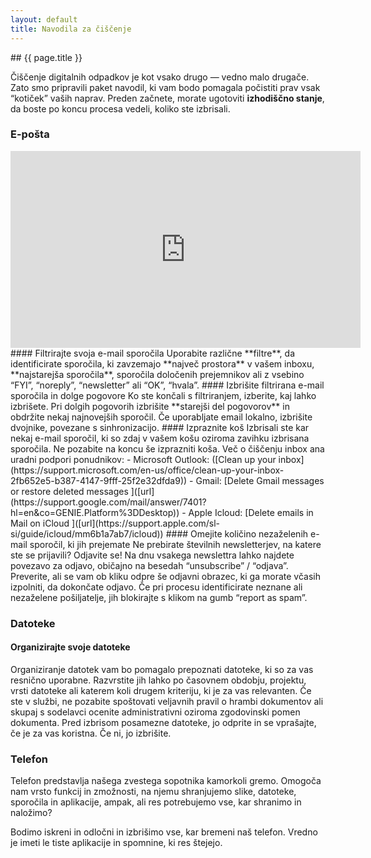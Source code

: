 ```yaml
---
layout: default
title: Navodila za čiščenje
---
```


<div class="block" markdown="1">
## {{ page.title }}

Čiščenje digitalnih odpadkov je kot vsako drugo — vedno malo drugače. Zato smo pripravili paket navodil, ki vam bodo pomagala počistiti prav vsak “kotiček” vaših naprav. Preden začnete, morate ugotoviti **izhodiščno stanje**, da boste po koncu procesa vedeli, koliko ste izbrisali. 


### E-pošta

<iframe width="560" height="315" src="https://www.youtube-nocookie.com/embed/mAvlvPXs96I?si=BUdokPlau8kuTo6H" title="YouTube video player" frameborder="0" allow="accelerometer; autoplay; clipboard-write; encrypted-media; gyroscope; picture-in-picture; web-share" allowfullscreen></iframe>
#### Filtrirajte svoja e-mail sporočila 
Uporabite različne **filtre**, da identificirate sporočila, ki zavzemajo **največ prostora** v vašem inboxu, **najstarejša sporočila**, sporočila določenih prejemnikov ali z vsebino “FYI”, “noreply”, “newsletter” ali “OK”, “hvala”. 
#### Izbrišite filtrirana e-mail sporočila in dolge pogovore 
Ko ste končali s filtriranjem, izberite, kaj lahko izbrišete. Pri dolgih pogovorih izbrišite **starejši del pogovorov** in obdržite nekaj najnovejših sporočil. Če uporabljate email lokalno, izbrišite dvojnike, povezane s sinhronizacijo. 
#### Izpraznite koš 
Izbrisali ste kar nekaj e-mail sporočil, ki so zdaj v vašem košu oziroma zavihku izbrisana sporočila. Ne pozabite na koncu še izprazniti koša.
Več o čiščenju inbox ana uradni podpori ponudnikov: 
- Microsoft Outlook: ([Clean up your inbox](https://support.microsoft.com/en-us/office/clean-up-your-inbox-2fb652e5-b387-4147-9fff-25f2e32dfda9))
- Gmail: [Delete Gmail messages or restore deleted messages ]([url](https://support.google.com/mail/answer/7401?hl=en&co=GENIE.Platform%3DDesktop))
- Apple Icloud: [Delete emails in Mail on iCloud ]([url](https://support.apple.com/sl-si/guide/icloud/mm6b1a7ab7/icloud))
#### Omejite količino nezaželenih e-mail sporočil, ki jih prejemate 
Ne prebirate številnih newsletterjev, na katere ste se prijavili? Odjavite se! Na dnu vsakega newslettra lahko najdete povezavo za odjavo, običajno na besedah “unsubscribe” / “odjava”. Preverite, ali se vam ob kliku odpre še odjavni obrazec, ki ga morate včasih izpolniti, da dokončate odjavo. Če pri procesu identificirate neznane ali nezaželene pošiljatelje, jih blokirajte s klikom na gumb “report as spam”. 

### Datoteke
#### Organizirajte svoje datoteke 
Organiziranje datotek vam bo pomagalo prepoznati datoteke, ki so za vas resnično uporabne. Razvrstite jih lahko po časovnem obdobju, projektu, vrsti datoteke ali katerem koli drugem kriteriju, ki je za vas relevanten. Če ste v službi, ne pozabite spoštovati veljavnih pravil o hrambi dokumentov ali skupaj s sodelavci ocenite administrativni oziroma zgodovinski pomen dokumenta. Pred izbrisom posamezne datoteke, jo odprite in se vprašajte, če je za vas koristna. Če ni, jo izbrišite. 


### Telefon

Telefon predstavlja našega zvestega sopotnika kamorkoli gremo. Omogoča nam vrsto funkcij in zmožnosti, na njemu shranjujemo slike, datoteke, sporočila in aplikacije, ampak, ali res potrebujemo vse, kar shranimo in naložimo?

Bodimo iskreni in odločni in izbrišimo vse, kar bremeni naš telefon. Vredno je imeti le tiste aplikacije in spomnine, ki res štejejo. 


</div>
